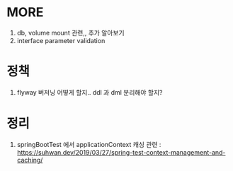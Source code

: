 # MORE
1. db, volume mount 관련,, 추가 알아보기
2. interface parameter validation

# 정책
1. flyway 버저닝 어떻게 할지.. ddl 과 dml 분리해야 할지?

# 정리
1. springBootTest 에서 applicationContext 캐싱 관련 : https://suhwan.dev/2019/03/27/spring-test-context-management-and-caching/
